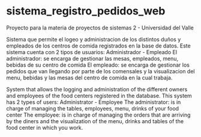# sistema_registro_pedidos_web

Proyecto para la materia de proyectos de sistemas 2 - Universidad del Valle

Sistema que permite el logeo y administracion de los distintos duños y empleados de los centros de comida registrados en la base de datos. Este sistema cuenta con 2 tipos de usuarios: Administrador - Empleado El administrador: se encarga de gestionar las mesas, empleados, menu, bebidas de su centro de comida El empleado: se encarga de gestionar los pedidos que van llegando por parte de los comensales y la visualizacion del menu, bebidas y las mesas del centro de comida en la cual trabaja.

System that allows the logging and administration of the different owners and employees of the food centers registered in the database. This system has 2 types of users: Administrator - Employee The administrator: is in charge of managing the tables, employees, menu, drinks of your food center The employee: is in charge of managing the orders that are arriving by the diners and the visualization of the menu, drinks and tables of the food center in which you work.

